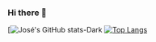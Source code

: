 ### Hi there 👋

<!--
**joselucas94/joselucas94** is a ✨ _special_ ✨ repository because its `README.md` (this file) appears on your GitHub profile.

Here are some ideas to get you started:

- 🔭 I’m currently working on ...
- 🌱 I’m currently learning ...
- 👯 I’m looking to collaborate on ...
- 🤔 I’m looking for help with ...
- 💬 Ask me about ...
- 📫 How to reach me: ...
- 😄 Pronouns: ...
- ⚡ Fun fact: ...
-->

[![José's GitHub stats-Dark](https://github-readme-stats.vercel.app/api?username=joselucas94&show_icons=true&theme=dracula#gh-dark-mode-only)
[![Top Langs](https://github-readme-stats.vercel.app/api/top-langs/?username=joselucas94)](https://github.com/anuraghazra/github-readme-stats)
